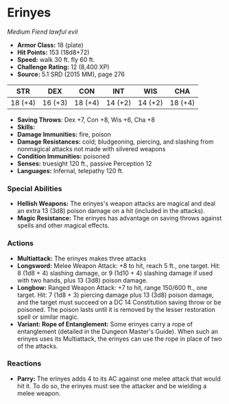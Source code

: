 # Erinyes

*Medium* *Fiend* *lawful evil*

- **Armor Class:** 18 (plate)
- **Hit Points:** 153 (18d8+72)
- **Speed:** walk 30 ft. fly 60 ft.
- **Challenge Rating:** 12 (8,400 XP)
- **Source:** 5.1 SRD (2015 MM), page 276

| STR | DEX | CON | INT | WIS | CHA |
| --- | --- | --- | --- | --- | --- |
| 18 (+4) | 16 (+3) | 18 (+4) | 14 (+2) | 14 (+2) | 18 (+4) |

- **Saving Throws**: Dex +7, Con +8, Wis +6, Cha +8
- **Skills:** 
- **Damage Immunities:** fire, poison
- **Damage Resistances:** cold; bludgeoning, piercing, and slashing from nonmagical attacks not made with silvered weapons
- **Condition Immunities:** poisoned
- **Senses:** truesight 120 ft., passive Perception 12
- **Languages:** Infernal, telepathy 120 ft.

### Special Abilities

- **Hellish Weapons:** The erinyes's weapon attacks are magical and deal an extra 13 (3d8) poison damage on a hit (included in the attacks).
- **Magic Resistance:** The erinyes has advantage on saving throws against spells and other magical effects.

### Actions

- **Multiattack:** The erinyes makes three attacks
- **Longsword:** Melee Weapon Attack: +8 to hit, reach 5 ft., one target. Hit: 8 (1d8 + 4) slashing damage, or 9 (1d10 + 4) slashing damage if used with two hands, plus 13 (3d8) poison damage.
- **Longbow:** Ranged Weapon Attack: +7 to hit, range 150/600 ft., one target. Hit: 7 (1d8 + 3) piercing damage plus 13 (3d8) poison damage, and the target must succeed on a DC 14 Constitution saving throw or be poisoned. The poison lasts until it is removed by the lesser restoration spell or similar magic.
- **Variant: Rope of Entanglement:** Some erinyes carry a rope of entanglement (detailed in the Dungeon Master's Guide). When such an erinyes uses its Multiattack, the erinyes can use the rope in place of two of the attacks.

### Reactions

- **Parry:** The erinyes adds 4 to its AC against one melee attack that would hit it. To do so, the erinyes must see the attacker and be wielding a melee weapon.


